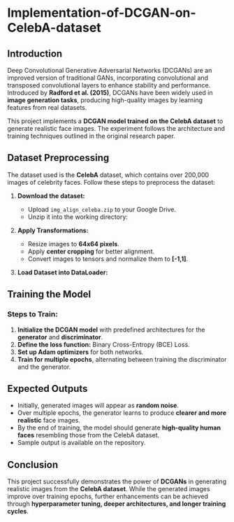 # Implementation-of-DCGAN-on-CelebA-dataset

## Introduction
Deep Convolutional Generative Adversarial Networks (DCGANs) are an improved version of traditional GANs, incorporating convolutional and transposed convolutional layers to enhance stability and performance. Introduced by **Radford et al. (2015)**, DCGANs have been widely used in **image generation tasks**, producing high-quality images by learning features from real datasets.

This project implements a **DCGAN model trained on the CelebA dataset** to generate realistic face images. The experiment follows the architecture and training techniques outlined in the original research paper.

## Dataset Preprocessing
The dataset used is the **CelebA** dataset, which contains over 200,000 images of celebrity faces. Follow these steps to preprocess the dataset:

1. **Download the dataset:**
   - Upload `img_align_celeba.zip` to your Google Drive.
   - Unzip it into the working directory:
    

2. **Apply Transformations:**
   - Resize images to **64x64 pixels**.
   - Apply **center cropping** for better alignment.
   - Convert images to tensors and normalize them to **[-1,1]**.

  

3. **Load Dataset into DataLoader:**
   

## Training the Model
### Steps to Train:
1. **Initialize the DCGAN model** with predefined architectures for the **generator** and **discriminator**.
2. **Define the loss function:** Binary Cross-Entropy (BCE) Loss.
3. **Set up Adam optimizers** for both networks.
4. **Train for multiple epochs**, alternating between training the discriminator and the generator.


## Expected Outputs
- Initially, generated images will appear as **random noise**.
- Over multiple epochs, the generator learns to produce **clearer and more realistic** face images.
- By the end of training, the model should generate **high-quality human faces** resembling those from the CelebA dataset.
- Sample output is available on the repository.

## Conclusion
This project successfully demonstrates the power of **DCGANs** in generating realistic images from the **CelebA dataset**. While the generated images improve over training epochs, further enhancements can be achieved through **hyperparameter tuning, deeper architectures, and longer training cycles**.


